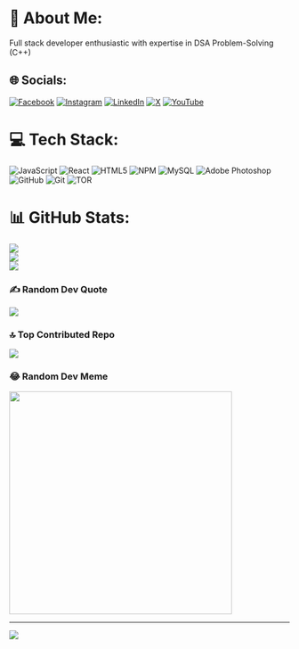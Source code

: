 # 💫 About Me:
Full stack developer enthusiastic with expertise in DSA
Problem-Solving (C++)

## 🌐 Socials:
[![Facebook](https://img.shields.io/badge/Facebook-%231877F2.svg?logo=Facebook&logoColor=white)](https://facebook.com/rashq0) [![Instagram](https://img.shields.io/badge/Instagram-%23E4405F.svg?logo=Instagram&logoColor=white)](https://instagram.com/rashq_01) [![LinkedIn](https://img.shields.io/badge/LinkedIn-%230077B5.svg?logo=linkedin&logoColor=white)](https://linkedin.com/in/rajesh-pandit1) [![X](https://img.shields.io/badge/X-black.svg?logo=X&logoColor=white)](https://x.com/rajesh_pandit1) [![YouTube](https://img.shields.io/badge/YouTube-%23FF0000.svg?logo=YouTube&logoColor=white)](https://youtube.com/@rashq_01) 

# 💻 Tech Stack:
![JavaScript](https://img.shields.io/badge/javascript-%23323330.svg?style=for-the-badge&logo=javascript&logoColor=%23F7DF1E) ![React](https://img.shields.io/badge/react-%2320232a.svg?style=for-the-badge&logo=react&logoColor=%2361DAFB) ![HTML5](https://img.shields.io/badge/html5-%23E34F26.svg?style=for-the-badge&logo=html5&logoColor=white) ![NPM](https://img.shields.io/badge/NPM-%23CB3837.svg?style=for-the-badge&logo=npm&logoColor=white) ![MySQL](https://img.shields.io/badge/mysql-4479A1.svg?style=for-the-badge&logo=mysql&logoColor=white) ![Adobe Photoshop](https://img.shields.io/badge/adobe%20photoshop-%2331A8FF.svg?style=for-the-badge&logo=adobe%20photoshop&logoColor=white) ![GitHub](https://img.shields.io/badge/github-%23121011.svg?style=for-the-badge&logo=github&logoColor=white) ![Git](https://img.shields.io/badge/git-%23F05033.svg?style=for-the-badge&logo=git&logoColor=white) ![TOR](https://img.shields.io/badge/tor-%237E4798.svg?style=for-the-badge&logo=tor-project&logoColor=white)
# 📊 GitHub Stats:
![](https://github-readme-stats.vercel.app/api?username=rajesh-pandit1&theme=dark&hide_border=false&include_all_commits=true&count_private=true)<br/>
![](https://github-readme-streak-stats.herokuapp.com/?user=rajesh-pandit1&theme=dark&hide_border=false)<br/>
![](https://github-readme-stats.vercel.app/api/top-langs/?username=rajesh-pandit1&theme=dark&hide_border=false&include_all_commits=true&count_private=true&layout=compact)

### ✍️ Random Dev Quote
![](https://quotes-github-readme.vercel.app/api?type=horizontal&theme=dark)

### 🔝 Top Contributed Repo
![](https://github-contributor-stats.vercel.app/api?username=rajesh-pandit1&limit=5&theme=dark&combine_all_yearly_contributions=true)

### 😂 Random Dev Meme
<img src='https://memer-new.vercel.app/' style="height: 400px;"/>

---
[![](https://visitcount.itsvg.in/api?id=rajesh-pandit1&icon=0&color=1)](https://visitcount.itsvg.in)

<!-- Proudly created with GPRM ( https://gprm.itsvg.in ) -->
